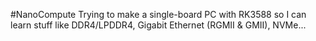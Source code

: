 #NanoCompute
Trying to make a single-board PC with RK3588 so I can learn stuff like DDR4/LPDDR4, Gigabit Ethernet (RGMII & GMII), NVMe...
